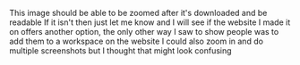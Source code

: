 This image should be able to be zoomed after it's downloaded and be readable
If it isn't then just let me know and I will see if the website I made it on offers
another option, the only other way I saw to show people was to add them to a 
workspace on the website
I could also zoom in and do multiple screenshots but I thought that might
look confusing